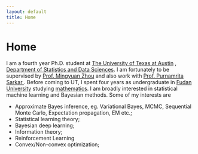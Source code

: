 ```yaml
---
layout: default
title: Home
---
```


<div>
 <h1 class="page-title">Home</h1>
</div>

<div>
<div class="row">
  <p>
  I am a fourth year Ph.D. student at
  <a href="https://www.utexas.edu">The University of Texas at Austin</a> , <a href="https://stat.utexas.edu">Department of Statistics and Data Sciences</a>. I am fortunately to be supervised by
  <a href="https://mingyuanzhou.github.io">Prof. Mingyuan Zhou</a> and also work with   <a href="https://psarkar.github.io"> Prof. Purnamrita Sarkar </a>.  Before coming to UT, I spent four years as undergraduate in <a href="http://www.fudan.edu.cn/en/"> Fudan University</a> studying <a href="http://math.fudan.edu.cn/olden/Index.htm"> mathematics</a>.
  I am broadly interested in statistical machine learning and Bayesian methods. Some of my interests are 
  <p>
  <ul>
  <li> Approximate Bayes inference, eg. Variational Bayes, MCMC, Sequential Monte Carlo, Expectation propagation, EM etc.; </li>
  <li> Statistical learning theory; </li>
  <li> Bayesian deep learning; </li>
  <li> Information theory; </li>
  <li> Reinforcement Learning </li>
   <li> Convex/Non-convex optimization; </li>
  </ul>

